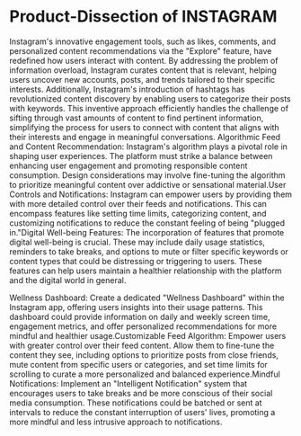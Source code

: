 # Product-Dissection of INSTAGRAM


Instagram's innovative engagement tools, such as likes, comments, and personalized content recommendations via the "Explore" feature, have redefined how users interact with content. By addressing the problem of information overload, Instagram curates content that is relevant, helping users uncover new accounts, posts, and trends tailored to their specific interests. Additionally, Instagram's introduction of hashtags has revolutionized content discovery by enabling users to categorize their posts with keywords. This inventive approach efficiently handles the challenge of sifting through vast amounts of content to find pertinent information, simplifying the process for users to connect with content that aligns with their interests and engage in meaningful conversations.
Algorithmic Feed and Content Recommendation: Instagram's algorithm plays a pivotal role in shaping user experiences. The platform must strike a balance between enhancing user engagement and promoting responsible content consumption. Design considerations may involve fine-tuning the algorithm to prioritize meaningful content over addictive or sensational material.User Controls and Notifications: Instagram can empower users by providing them with more detailed control over their feeds and notifications. This can encompass features like setting time limits, categorizing content, and customizing notifications to reduce the constant feeling of being "plugged in."Digital Well-being Features: The incorporation of features that promote digital well-being is crucial. These may include daily usage statistics, reminders to take breaks, and options to mute or filter specific keywords or content types that could be distressing or triggering to users. These features can help users maintain a healthier relationship with the platform and the digital world in general.

Wellness Dashboard: Create a dedicated "Wellness Dashboard" within the Instagram app, offering users insights into their usage patterns. This dashboard could provide information on daily and weekly screen time, engagement metrics, and offer personalized recommendations for more mindful and healthier usage.Customizable Feed Algorithm: Empower users with greater control over their feed content. Allow them to fine-tune the content they see, including options to prioritize posts from close friends, mute content from specific users or categories, and set time limits for scrolling to curate a more personalized and balanced experience.Mindful Notifications: Implement an "Intelligent Notification" system that encourages users to take breaks and be more conscious of their social media consumption. These notifications could be batched or sent at intervals to reduce the constant interruption of users' lives, promoting a more mindful and less intrusive approach to notifications.
